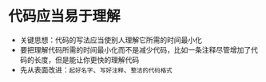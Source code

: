 # 代码应当易于理解

* 关键思想：代码的写法应当使别人理解它所需的时间最小化
* 要把理解代码所需的时间最小化而不是减少代码，比如一条注释尽管增加了代码的长度，但是能让你更快的理解代码
* 先从表面改进：`起好名字`、`写好注释`、`整洁的代码格式`




